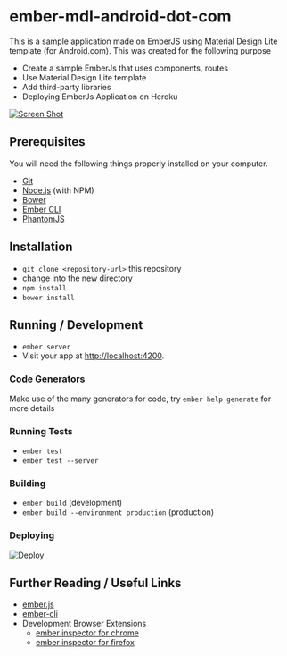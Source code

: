 # ember-mdl-android-dot-com

This is a sample application made on EmberJS using Material Design Lite template (for Android.com). 
This was created for the following purpose
 
* Create a sample EmberJs that uses components, routes
* Use Material Design Lite template
* Add third-party libraries
* Deploying EmberJs Application on Heroku

[![Screen Shot][screen_shot]][demo_site]

## Prerequisites

You will need the following things properly installed on your computer.

* [Git](http://git-scm.com/)
* [Node.js](http://nodejs.org/) (with NPM)
* [Bower](http://bower.io/)
* [Ember CLI](http://ember-cli.com/)
* [PhantomJS](http://phantomjs.org/)

## Installation

* `git clone <repository-url>` this repository
* change into the new directory
* `npm install`
* `bower install`

## Running / Development

* `ember server`
* Visit your app at [http://localhost:4200](http://localhost:4200).

### Code Generators

Make use of the many generators for code, try `ember help generate` for more details

### Running Tests

* `ember test`
* `ember test --server`

### Building

* `ember build` (development)
* `ember build --environment production` (production)

### Deploying

[![Deploy][heroku_button]][heroku_deploy]

## Further Reading / Useful Links

* [ember.js](http://emberjs.com/)
* [ember-cli](http://ember-cli.com/)
* Development Browser Extensions
  * [ember inspector for chrome](https://chrome.google.com/webstore/detail/ember-inspector/bmdblncegkenkacieihfhpjfppoconhi)
  * [ember inspector for firefox](https://addons.mozilla.org/en-US/firefox/addon/ember-inspector/)

[heroku_button]: https://www.herokucdn.com/deploy/button.png
[demo_site]: https://ember-mdl.herokuapp.com/
[screen_shot]: https://github.com/xhape/idea-market-website/blob/feature/vince/samples/web_screenshot.png
[heroku_deploy]: https://heroku.com/deploy?template=https://github.com/gelojavonitalla/ember-mdl-android-dot-com/tree/master
